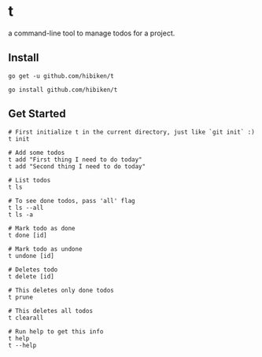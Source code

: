 # t
a command-line tool to manage todos for a project.

## Install
```shell
go get -u github.com/hibiken/t

go install github.com/hibiken/t
```


## Get Started
```shell
# First initialize t in the current directory, just like `git init` :)
t init

# Add some todos
t add "First thing I need to do today"
t add "Second thing I need to do today"

# List todos
t ls

# To see done todos, pass 'all' flag
t ls --all
t ls -a

# Mark todo as done
t done [id]

# Mark todo as undone
t undone [id]

# Deletes todo
t delete [id]

# This deletes only done todos
t prune

# This deletes all todos
t clearall

# Run help to get this info
t help
t --help
```